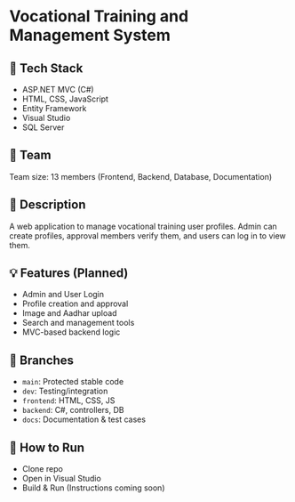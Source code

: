 # Vocational Training and Management System

## 🔧 Tech Stack
- ASP.NET MVC (C#)
- HTML, CSS, JavaScript
- Entity Framework
- Visual Studio
- SQL Server

## 👥 Team
Team size: 13 members (Frontend, Backend, Database, Documentation)

## 📌 Description
A web application to manage vocational training user profiles. Admin can create profiles, approval members verify them, and users can log in to view them.

## 💡 Features (Planned)
- Admin and User Login
- Profile creation and approval
- Image and Aadhar upload
- Search and management tools
- MVC-based backend logic

## 🔄 Branches
- `main`: Protected stable code
- `dev`: Testing/integration
- `frontend`: HTML, CSS, JS
- `backend`: C#, controllers, DB
- `docs`: Documentation & test cases

## 🧪 How to Run
- Clone repo
- Open in Visual Studio
- Build & Run (Instructions coming soon)

